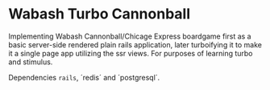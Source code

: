 # Wabash Turbo Cannonball 

Implementing Wabash Cannonball/Chicage Express boardgame first as a basic server-side rendered plain rails application, later turboifying it to make it a single page app utilizing the ssr views. For purposes of learning turbo and stimulus.

Dependencies `rails`, ´redis´ and ´postgresql´.
